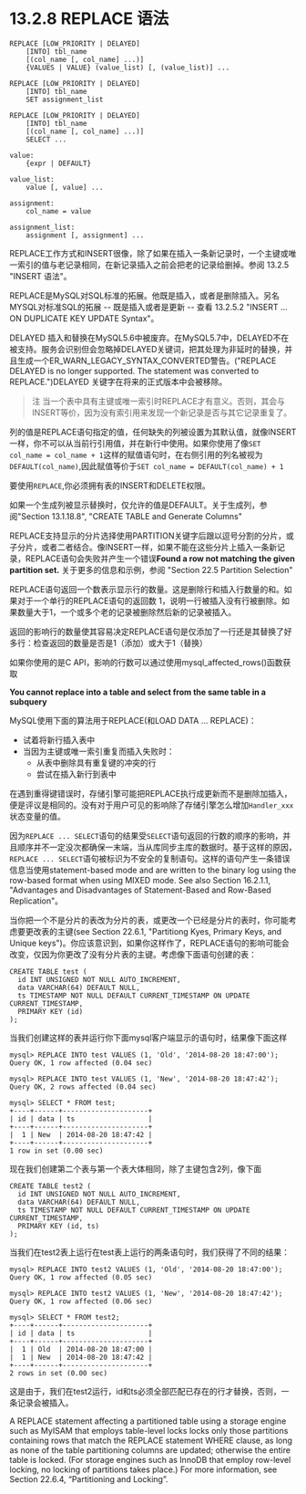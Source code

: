 # 13.2.8 REPLACE 语法

```
REPLACE [LOW_PRIORITY | DELAYED]
    [INTO] tbl_name
    [(col_name [, col_name] ...)]
    {VALUES | VALUE} (value_list) [, (value_list)] ...

REPLACE [LOW_PRIORITY | DELAYED]
    [INTO] tbl_name
    SET assignment_list

REPLACE [LOW_PRIORITY | DELAYED]
    [INTO] tbl_name
    [(col_name [, col_name] ...)]
    SELECT ...

value:
    {expr | DEFAULT}

value_list:
    value [, value] ...

assignment:
    col_name = value

assignment_list:
    assignment [, assignment] ...
```
REPLACE工作方式和INSERT很像，除了如果在插入一条新记录时，一个主键或唯一索引的值与老记录相同，在新记录插入之前会把老的记录给删掉。参阅 13.2.5 "INSERT 语法"。

REPLACE是MySQL对SQL标准的拓展。他既是插入，或者是删除插入。另名MYSQL对标准SQL的拓展 -- 既是插入或者是更新 -- 查看 13.2.5.2 "INSERT ... ON 
DUPLICATE KEY UPDATE Syntax"。

DELAYED 插入和替换在MySQL5.6中被废弃。在MySQL5.7中，DELAYED不在被支持。服务会识别但会忽略掉DELAYED关键词，把其处理为非延时的替换，并且生成一个ER\_WARN\_LEGACY\_SYNTAX\_CONVERTED警告。("REPLACE DELAYED is no longer supported. The statement was converted to REPLACE.")DELAYED 关键字在将来的正式版本中会被移除。

>注 当一个表中具有主键或唯一索引时REPLACE才有意义。否则，其会与INSERT等价，因为没有索引用来发现一个新记录是否与其它记录重复了。


列的值是REPLACE语句指定的值，任何缺失的列被设置为其默认值，就像INSERT一样，你不可以从当前行引用值，并在新行中使用。如果你使用了像`SET col_name = col_name + 1`这样的赋值语句时，在右侧引用的列名被视为`DEFAULT(col_name)`,因此赋值等价于`SET col_name = DEFAULT(col_name) + 1`

要使用`REPLACE`,你必须拥有表的INSERT和DELETE权限。

如果一个生成列被显示替换时，仅允许的值是DEFAULT。关于生成列，参阅"Section 13.1.18.8", "CREATE TABLE and Generate Columns"

REPLACE支持显示的分片选择使用PARTITION关键字后跟以逗号分割的分片，或子分片，或者二者结合。像INSERT一样，如果不能在这些分片上插入一条新记录，REPLACE语句会失败并产生一个错误**Found a row not matching the given partition set.** 关于更多的信息和示例，参阅 "Section 22.5 Partition Selection"

REPLACE语句返回一个数表示显示行的数量。这是删除行和插入行数量的和。如果对于一个单行的REPLACE语句的返回数 1，说明一行被插入没有行被删除。如果数量大于1，一个或多个老的记录被删除然后新的记录被插入。

返回的影响行的数量使其容易决定REPLACE语句是仅添加了一行还是其替换了好多行：检查返回的数量是否是1（添加）或大于1（替换）

如果你使用的是C API，影响的行数可以通过使用mysql\_affected\_rows()函数获取

**You cannot replace into a table and select from the same table in a subquery**

MySQL使用下面的算法用于REPLACE(和LOAD DATA ... REPLACE)：
* 试着将新行插入表中
* 当因为主键或唯一索引重复而插入失败时：
    * 从表中删除具有重复键的冲突的行
    * 尝试在插入新行到表中
    

在遇到重得键错误时，存储引擎可能把REPLACE执行成更新而不是删除加插入，便是评议是相同的。没有对于用户可见的影响除了存储引擎怎么增加`Handler_xxx`状态变量的值。

因为`REPLACE ... SELECT`语句的结果受`SELECT`语句返回的行数的顺序的影响，并且顺序并不一定没次都确保一末端，当从库同步主库的数据时。基于这样的原因，`REPLACE ... SELECT`语句被标识为不安全的复制语句。这样的语句产生一条错误信息当使用statement-based mode and are written to the binary log using the row-based format when using MIXED mode. See also Section 16.2.1.1, "Advantages and Disadvantages of Statement-Based and Row-Based Replication"。


当你把一个不是分片的表改为分片的表，或更改一个已经是分片的表时，你可能考虑要更改表的主键(see Section 22.6.1, "Partitiong Kyes, Primary Keys, and Unique keys")。你应该意识到，如果你这样作了，REPLACE语句的影响可能会改变，仅因为你更改了没有分片表的主键。考虑像下面语句创建的表：


```
CREATE TABLE test (
  id INT UNSIGNED NOT NULL AUTO_INCREMENT,
  data VARCHAR(64) DEFAULT NULL,
  ts TIMESTAMP NOT NULL DEFAULT CURRENT_TIMESTAMP ON UPDATE CURRENT_TIMESTAMP,
  PRIMARY KEY (id)
);
```
当我们创建这样的表并运行你下面mysql客户端显示的语句时，结果像下面这样


```
mysql> REPLACE INTO test VALUES (1, 'Old', '2014-08-20 18:47:00');
Query OK, 1 row affected (0.04 sec)

mysql> REPLACE INTO test VALUES (1, 'New', '2014-08-20 18:47:42');
Query OK, 2 rows affected (0.04 sec)

mysql> SELECT * FROM test;
+----+------+---------------------+
| id | data | ts                  |
+----+------+---------------------+
|  1 | New  | 2014-08-20 18:47:42 |
+----+------+---------------------+
1 row in set (0.00 sec)
```

现在我们创建第二个表与第一个表大体相同，除了主键包含2列，像下面


```
CREATE TABLE test2 (
  id INT UNSIGNED NOT NULL AUTO_INCREMENT,
  data VARCHAR(64) DEFAULT NULL,
  ts TIMESTAMP NOT NULL DEFAULT CURRENT_TIMESTAMP ON UPDATE CURRENT_TIMESTAMP,
  PRIMARY KEY (id, ts)
);
```
当我们在test2表上运行在test表上运行的两条语句时，我们获得了不同的结果：


```
mysql> REPLACE INTO test2 VALUES (1, 'Old', '2014-08-20 18:47:00');
Query OK, 1 row affected (0.05 sec)

mysql> REPLACE INTO test2 VALUES (1, 'New', '2014-08-20 18:47:42');
Query OK, 1 row affected (0.06 sec)

mysql> SELECT * FROM test2;
+----+------+---------------------+
| id | data | ts                  |
+----+------+---------------------+
|  1 | Old  | 2014-08-20 18:47:00 |
|  1 | New  | 2014-08-20 18:47:42 |
+----+------+---------------------+
2 rows in set (0.00 sec)
```
这是由于，我们在test2运行，id和ts必须全部匹配已存在的行才替换，否则，一条记录会被插入。



A REPLACE statement affecting a partitioned table using a storage engine such as MyISAM that employs table-level locks locks only those partitions containing rows that match the REPLACE statement WHERE clause, as long as none of the table partitioning columns are updated; otherwise the entire table is locked. (For storage engines such as InnoDB that employ row-level locking, no locking of partitions takes place.) For more information, see Section 22.6.4, “Partitioning and Locking”.








